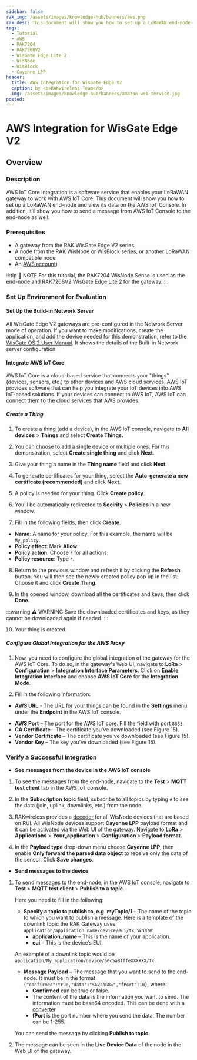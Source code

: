 ```yaml
---
sidebar: false
rak_img: /assets/images/knowledge-hub/banners/aws.png
rak_desc: This document will show you how to set up a LoRaWAN end-node and view its data on the AWS IoT Console. In addition, it’ll show you how to send a message from AWS IoT Console to the end-node as well.
tags:
  - Tutorial
  - AWS
  - RAK7204
  - RAK7268V2
  - WisGate Edge Lite 2
  - WisNode
  - WisBlock
  - Cayenne LPP
header:
  title: AWS Integration for WisGate Edge V2
  caption: by <b>RAKwireless Team</b>
  img: /assets/images/knowledge-hub/banners/amazon-web-service.jpg
posted:
---
```


# AWS Integration for WisGate Edge V2

## Overview

### Description

AWS IoT Core Integration is a software service that enables your LoRaWAN gateway to work with AWS IoT Core. This document will show you how to set up a LoRaWAN end-node and view its data on the AWS IoT Console. In addition, it’ll show you how to send a message from AWS IoT Console to the end-node as well.

### Prerequisites

- A gateway from the RAK WisGate Edge V2 series
- A node from the RAK WisNode or WisBlock series, or another LoRaWAN compatible node
- An [AWS account](https://signin.aws.amazon.com/signin?redirect_uri=https%3A%2F%2Fconsole.aws.amazon.com%2Fconsole%2Fhome%3Ffromtb%3Dtrue%26hashArgs%3D%2523%26isauthcode%3Dtrue%26nc2%3Dh_ct%26src%3Dheader-signin%26state%3DhashArgsFromTB_us-east-1_a53fa9852547e0dd&client_id=arn%3Aaws%3Asignin%3A%3A%3Aconsole%2Fcanvas&forceMobileApp=0&code_challenge=pdxKQdhyX4lCmF3_dH3QBzFZ_lvpvhTprqWNAcHrtlk&code_challenge_method=SHA-256))

:::tip 📝 NOTE
For this tutorial, the RAK7204 WisNode Sense is used as the end-node and RAK7268V2 WisGate Edge Lite 2 for the gateway.
:::

### Set Up Environment for Evaluation

#### Set Up the Build-in Network Server

All WisGate Edge V2 gateways are pre-configured in the Network Server mode of operation. If you want to make modifications, create the application, and add the device needed for this demonstration, refer to the [WisGate OS 2 User Manual](https://docs.rakwireless.com/Product-Categories/Software-APIs-and-Libraries/WisGateOS-2/Overview/#built-in-network-server-mode-settings/). It shows the details of the Built-in Network server configuration.

#### Integrate AWS IoT Core

AWS IoT Core is a cloud-based service that connects your "things" (devices, sensors, etc.) to other devices and AWS cloud services. AWS IoT provides software that can help you integrate your IoT devices into AWS IoT-based solutions. If your devices can connect to AWS IoT, AWS IoT can connect them to the cloud services that AWS provides.

##### Create a Thing

1. To create a thing (add a device), in the AWS IoT console, navigate to **All devices** > **Things** and select **Create Things.** 

<rk-img
  src="/assets/images/knowledge-hub/learn/aws-integration-for-wisgate-edge-v2/1.things-tab.png"
  width="100%"
  caption="Things Tab in the AWS IoT Console"
/>

2. You can choose to add a single device or multiple ones. For this demonstration, select **Create single thing** and click **Next**.

<rk-img
  src="/assets/images/knowledge-hub/learn/aws-integration-for-wisgate-edge-v2/2.create-things.png"
  width="100%"
  caption="Create Things"
/>

3. Give your thing a name in the **Thing name** field and click **Next**.

<rk-img
  src="/assets/images/knowledge-hub/learn/aws-integration-for-wisgate-edge-v2/3.specify-things.png"
  width="100%"
  caption="Specify the Thing Properties"
/>

4. To generate certificates for your thing, select the **Auto-generate a new certificate (recommended)** and click **Next**.

<rk-img
  src="/assets/images/knowledge-hub/learn/aws-integration-for-wisgate-edge-v2/4.configure-device-certificate.png"
  width="100%"
  caption="Configure Device Certificate"
/>

5. A policy is needed for your thing. Click **Create policy**. 

<rk-img
  src="/assets/images/knowledge-hub/learn/aws-integration-for-wisgate-edge-v2/5.attach-policies.png"
  width="100%"
  caption="Attach Policies to Certificate"
/>

6. You’ll be automatically redirected to **Secirity** > **Policies** in a new window.

<rk-img
  src="/assets/images/knowledge-hub/learn/aws-integration-for-wisgate-edge-v2/6.create-policy.png"
  width="100%"
  caption="Create a Policy"
/>

7. Fill in the following fields, then click **Create**.

- **Name**: A name for your policy. For this example, the name will be `My_policy`.
- **Policy effect**: Mark **Allow**.
- **Policy action**: Choose `*` for all actions.
- **Policy resource**: Type `*`.

8. Return to the previous window and refresh it by clicking the **Refresh** button. You will then see the newly created policy pop up in the list. Choose it and click **Create Thing**.

<rk-img
  src="/assets/images/knowledge-hub/learn/aws-integration-for-wisgate-edge-v2/7.attach-policies.png"
  width="100%"
  caption="Attach Policies to Certificate"
/>

9. In the opened window, download all the certificates and keys, then click **Done**.

:::warning ⚠️ WARNING
Save the downloaded certificates and keys, as they cannot be downloaded again if needed.
:::

<rk-img
  src="/assets/images/knowledge-hub/learn/aws-integration-for-wisgate-edge-v2/8.download-certificates-keys.png"
  width="100%"
  caption="Download Certificates and Keys"
/>

10. Your thing is created.

<rk-img
  src="/assets/images/knowledge-hub/learn/aws-integration-for-wisgate-edge-v2/9.things.png"
  width="100%"
  caption="The Things"
/>

##### Configure Global Integration for the AWS Proxy

1. Now, you need to configure the global integration of the gateway for the AWS IoT Core. To do so, in the gateway's Web UI, navigate to **LoRa** > **Configuration** > **Integration Interface Parameters**. Click on **Enable Integration Interface** and choose **AWS IoT Core** for the **Integration Mode**.  

<rk-img
  src="/assets/images/knowledge-hub/learn/aws-integration-for-wisgate-edge-v2/13.application-server-integration.png"
  width="100%"
  caption="Application Server Integration"
/>

2. Fill in the following information:

- **AWS URL** - The URL for your things can be found in the **Settings** menu under the **Endpoint** in the AWS IoT console.

<rk-img
  src="/assets/images/knowledge-hub/learn/aws-integration-for-wisgate-edge-v2/14.endpoint.png"
  width="100%"
  caption="Device Data Endpoint"
/>

- **AWS Port** – The port for the AWS IoT core. Fill the field with port `8883`.
- **CA Certificate** – The certificate you've downloaded (see Figure 15).
- **Vendor Certificate** – The certificate you've downloaded (see Figure 15).
- **Vendor Key** – The key you've downloaded (see Figure 15).

<rk-img
  src="/assets/images/knowledge-hub/learn/aws-integration-for-wisgate-edge-v2/15.certificates-and-keys-placement.png"
  width="100%"
  caption="Certificates and Keys Placement"
/>

### Verify a Successful Integration

- <b> See messages from the device in the AWS IoT console </b>

1. To see the messages from the end-node, navigate to the **Test** > **MQTT test client** tab in the AWS IoT console.

<rk-img
  src="/assets/images/knowledge-hub/learn/aws-integration-for-wisgate-edge-v2/16.test-tab.png"
  width="100%"
  caption="Test tab"
/>

2. In the **Subscription topic** field, subscribe to all topics by typing `#` to see the data (join, uplink, downlinks, etc.) from the node.

<rk-img
  src="/assets/images/knowledge-hub/learn/aws-integration-for-wisgate-edge-v2/17.messages.png"
  width="100%"
  caption="Messages from the Device"
/>

3. RAKwireless provides a [decoder](https://github.com/RAKWireless/RUI_LoRa_node_payload_decoder) for all WisNode devices that are based on RUI. All WisNode devices support **Cayenne LPP** payload format and it can be activated via the Web UI of the gateway. Navigate to **LoRa** > **Applications** > **Your_application** > **Configuration** > **Payload format**. 
   
4. In the **Payload type** drop-down menu choose **Cayenne LPP**, then enable **Only forward the parsed data object** to receive only the data of the sensor. Click **Save changes**.

<rk-img
  src="/assets/images/knowledge-hub/learn/aws-integration-for-wisgate-edge-v2/18.payloads.png"
  width="100%"
  caption="Payload formats"
/>

- <b> Send messages to the device </b>

1. To send messages to the end-node, in the AWS IoT console, navigate to **Test** > **MQTT test client** > **Publish to a topic**. 

   Here you need to fill in the following:

   - **Specify a topic to publish to, e.g. myTopic/1** – The name of the topic to which you want to publish a message. Here is a template of the downlink topic the RAK Gateway uses `application/application_name/device/eui/tx`, where:
     - **application_name** – This is the name of your application.
     - **eui** – This is the device’s EUI.

   An example of a downlink topic would be `application/My_application/device/60c5a8fffeXXXXXX/tx`.

   - **Message Payload** – The message that you want to send to the end-node. It must be in the format `{"confirmed":true,"data":"SGVsbG8=","fPort":10}`, where:
     - **Confirmed** can be true or false.
     - The content of the **data** is the information you want to send. The information must be base64 encoded. This can be done with a [converter](https://www.base64decode.org/).
     - **fPort** is the port number where you send the data. The number can be 1-255.

   You can send the message by clicking **Publish to topic**.

<rk-img
  src="/assets/images/knowledge-hub/learn/aws-integration-for-wisgate-edge-v2/19.mqtt.png"
  width="100%"
  caption="MQTT Test Client"
/>

2. The message can be seen in the **Live Device Data** of the node in the Web UI of the gateway.

<rk-img
  src="/assets/images/knowledge-hub/learn/aws-integration-for-wisgate-edge-v2/20.live-device-data.png"
  width="100%"
  caption="Live Device Data"
/>
